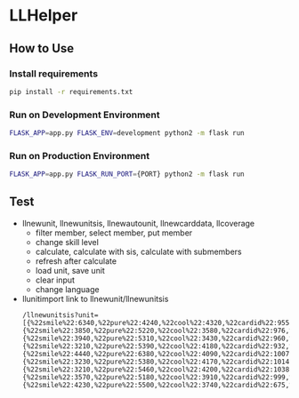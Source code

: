 LLHelper
========

## How to Use

### Install requirements
```sh
pip install -r requirements.txt
```

### Run on Development Environment
```sh
FLASK_APP=app.py FLASK_ENV=development python2 -m flask run
```

### Run on Production Environment
```sh
FLASK_APP=app.py FLASK_RUN_PORT={PORT} python2 -m flask run
```

## Test
* llnewunit, llnewunitsis, llnewautounit, llnewcarddata, llcoverage
  * filter member, select member, put member
  * change skill level
  * calculate, calculate with sis, calculate with submembers
  * refresh after calculate
  * load unit, save unit
  * clear input
  * change language
* llunitimport link to llnewunit/llnewunitsis
  ```
  /llnewunitsis?unit=[{%22smile%22:6340,%22pure%22:4240,%22cool%22:4320,%22cardid%22:955,%22skilllevel%22:4,%22mezame%22:1,%22gemnum%22:0,%22gemsinglepercent%22:0,%22gemallpercent%22:0,%22gemskill%22:1,%22gemacc%22:0,%22maxcost%22:4},{%22smile%22:3850,%22pure%22:5220,%22cool%22:3580,%22cardid%22:976,%22skilllevel%22:2,%22mezame%22:1,%22gemnum%22:0,%22gemsinglepercent%22:0,%22gemallpercent%22:0.024,%22gemskill%22:0,%22gemacc%22:0,%22maxcost%22:4},{%22smile%22:3940,%22pure%22:5310,%22cool%22:3430,%22cardid%22:960,%22skilllevel%22:2,%22mezame%22:1,%22gemnum%22:200,%22gemsinglepercent%22:0,%22gemallpercent%22:0.018,%22gemskill%22:0,%22gemacc%22:0,%22maxcost%22:4},{%22smile%22:3210,%22pure%22:5390,%22cool%22:4180,%22cardid%22:932,%22skilllevel%22:2,%22mezame%22:1,%22gemnum%22:0,%22gemsinglepercent%22:0,%22gemallpercent%22:0.024,%22gemskill%22:0,%22gemacc%22:0,%22maxcost%22:4},{%22smile%22:4440,%22pure%22:6380,%22cool%22:4090,%22cardid%22:1007,%22skilllevel%22:3,%22mezame%22:1,%22gemnum%22:0,%22gemsinglepercent%22:0,%22gemallpercent%22:0,%22gemskill%22:1,%22gemacc%22:0,%22maxcost%22:4},{%22smile%22:3230,%22pure%22:5380,%22cool%22:4170,%22cardid%22:1014,%22skilllevel%22:2,%22mezame%22:1,%22gemnum%22:0,%22gemsinglepercent%22:0,%22gemallpercent%22:0.024,%22gemskill%22:0,%22gemacc%22:0,%22maxcost%22:4},{%22smile%22:3210,%22pure%22:5460,%22cool%22:4200,%22cardid%22:1038,%22skilllevel%22:2,%22mezame%22:1,%22gemnum%22:0,%22gemsinglepercent%22:0.16,%22gemallpercent%22:0,%22gemskill%22:0,%22gemacc%22:0,%22maxcost%22:3},{%22smile%22:3570,%22pure%22:5180,%22cool%22:3910,%22cardid%22:999,%22skilllevel%22:2,%22mezame%22:1,%22gemnum%22:200,%22gemsinglepercent%22:0,%22gemallpercent%22:0.018,%22gemskill%22:0,%22gemacc%22:0,%22maxcost%22:4},{%22smile%22:4230,%22pure%22:5500,%22cool%22:3740,%22cardid%22:675,%22skilllevel%22:1,%22mezame%22:0,%22gemnum%22:0,%22gemsinglepercent%22:0,%22gemallpercent%22:0.024,%22gemskill%22:0,%22gemacc%22:0,%22maxcost%22:4}]
  ```
